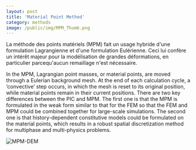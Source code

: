 ```yaml
---
layout: post
title: 'Material Point Method'
category: methods
image: /public/img/MPM_Thumb.png
---
```


La méthode des points matériels (MPM) fait un usage hybride d'une formulation Lagrangienne et d'une formulation Eulérienne. Ceci lui confère un intérêt majeur pour la modélisation de grandes déformations, en particulier parcequ'aucun remaillage n'est nécessaire.

In the MPM, Lagrangian point masses, or material points, are moved through a Eulerian background mesh. At the end of each calculation cycle, a ‘convective’ step occurs, in which the mesh is reset to its original position, while material points remain in their current positions. There are two key differences between the PIC and MPM. The first one is that the MPM is formulated in the weak form similar to that for the FEM so that the FEM and MPM could be combined together for large-scale simulations. The second one is that history-dependent constitutive models could be formulated on the material points, which results in a robust spatial discretization method for multiphase and multi-physics problems.


![MPM-DEM](../../img/MPM-DEM_Thumb.png)
